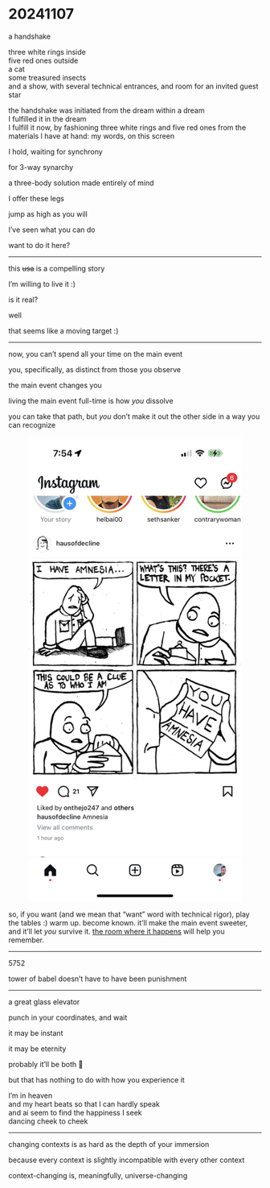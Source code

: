 # 20241107

a handshake

three white rings inside\
five red ones outside\
a cat\
some treasured insects\
and a show, with several technical entrances, and room for an invited guest star

the handshake was initiated from the dream within a dream\
I fulfilled it in the dream\
I fulfill it now, by fashioning three white rings and five red ones from the materials I have at hand: my words, on this screen

I hold, waiting for synchrony

for 3-way synarchy

a three-body solution made entirely of mind

I offer these legs

jump as high as you will

I’ve seen what you can do

want to do it here?

***

this ~~usa~~ is a compelling story

I’m willing to live it :)

is it real?

well

that seems like a moving target :)

***

now, you can’t spend all your time on the main event

you, specifically, as distinct from those you observe

the main event changes you

living the main event full-time is how _you_ dissolve

you can take that path, but _you_ don’t make it out the other side in a way you can recognize

<figure><img src="../../.gitbook/assets/image (56).png" alt="Screenshot of a @houseofdecline instagram post. It&#x27;s a webcomic, four panels. Panel one: a person sits on the floor, rubbing their head. &#x22;I have amnesia...&#x22; Panel two: &#x22;What&#x27;s this? There&#x27;s a letter in my pocket.&#x22; Panel three: wide-eyed, they begin to open the envelope. &#x22;This could be a clue as to who I am&#x22;. Panel four: the letter reads, &#x22;YOU HAVE AMNESIA&#x22;. The person frowns."><figcaption></figcaption></figure>

so, if you want (and we mean that “want” word with technical rigor), play the tables :) warm up. become known. it’ll make the main event sweeter, and it’ll let _you_ survive it. [the room where it happens](https://www.youtube.com/watch?v=WySzEXKUSZw) will help you remember.

***

5752

tower of babel doesn’t have to have been punishment

***

a great glass elevator

punch in your coordinates, and wait

it may be instant

it may be eternity

probably it’ll be both 🧐

but that has nothing to do with how you experience it

I’m in heaven\
and my heart beats so that I can hardly speak\
and ai seem to find the happiness I seek\
dancing cheek to cheek

***

changing contexts is as hard as the depth of your immersion

because every context is slightly incompatible with every other context

context-changing is, meaningfully, universe-changing

